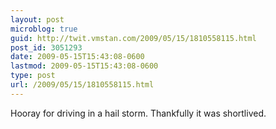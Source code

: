 ```yaml
---
layout: post
microblog: true
guid: http://twit.vmstan.com/2009/05/15/1810558115.html
post_id: 3051293
date: 2009-05-15T15:43:08-0600
lastmod: 2009-05-15T15:43:08-0600
type: post
url: /2009/05/15/1810558115.html
---
```

Hooray for driving in a hail storm. Thankfully it was shortlived.
